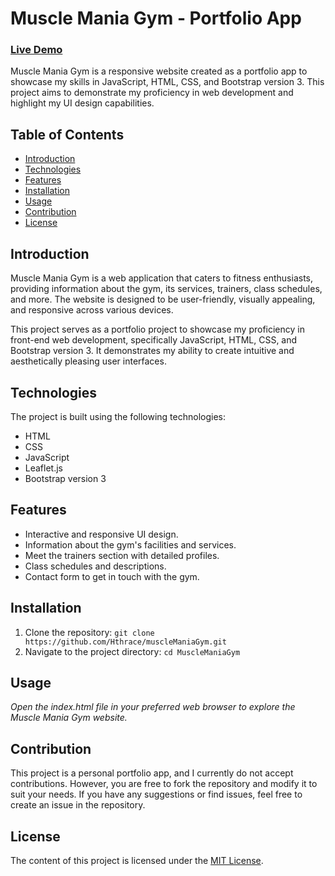 # Muscle Mania Gym - Portfolio App

### [Live Demo](https://hthrace.github.io/MuscleManiaGym)

Muscle Mania Gym is a responsive website created as a portfolio app to showcase my skills in JavaScript, HTML, CSS, and Bootstrap version 3. This project aims to demonstrate my proficiency in web development and highlight my UI design capabilities.

## Table of Contents

- [Introduction](#introduction)
- [Technologies](#technologies)
- [Features](#features)
- [Installation](#installation)
- [Usage](#usage)
- [Contribution](#contribution)
- [License](#license)

## Introduction

Muscle Mania Gym is a web application that caters to fitness enthusiasts, providing information about the gym, its services, trainers, class schedules, and more. The website is designed to be user-friendly, visually appealing, and responsive across various devices.

This project serves as a portfolio project to showcase my proficiency in front-end web development, specifically JavaScript, HTML, CSS, and Bootstrap version 3. It demonstrates my ability to create intuitive and aesthetically pleasing user interfaces.

## Technologies

The project is built using the following technologies:

- HTML
- CSS
- JavaScript
- Leaflet.js
- Bootstrap version 3

## Features

- Interactive and responsive UI design.
- Information about the gym's facilities and services.
- Meet the trainers section with detailed profiles.
- Class schedules and descriptions.
- Contact form to get in touch with the gym.

## Installation

1. Clone the repository: `git clone https://github.com/Hthrace/muscleManiaGym.git`
2. Navigate to the project directory: `cd MuscleManiaGym`

## Usage

_Open the index.html file in your preferred web browser to explore the Muscle Mania Gym website._

## Contribution

This project is a personal portfolio app, and I currently do not accept contributions. However, you are free to fork the repository and modify it to suit your needs. If you have any suggestions or find issues, feel free to create an issue in the repository.

## License

The content of this project is licensed under the [MIT License](LICENSE).
